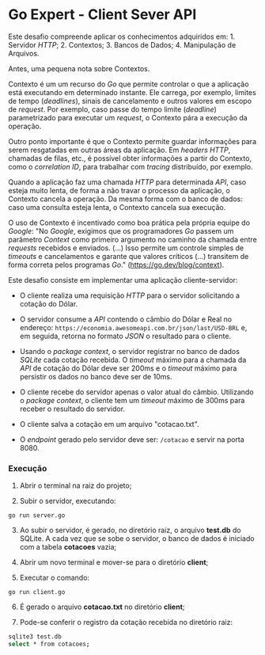 # Go Expert - Client Sever API

Este desafio compreende aplicar os conhecimentos adquiridos em: 1. Servidor _HTTP_; 2. Contextos; 3. Bancos de Dados; 4. Manipulação de Arquivos.

Antes, uma pequena nota sobre Contextos.

Contexto é um um recurso do _Go_ que permite controlar o que a aplicação está executando em determinado instante. Ele carrega, por exemplo, limites de tempo (_deadlines_), sinais de cancelamento e outros valores em escopo de _request_. Por exemplo, caso passe do tempo limite (_deadline_) parametrizado para executar um _request_, o Contexto pára a execução da operação.

Outro ponto importante é que o Contexto permite guardar informações para serem resgatadas em outras áreas da aplicação. Em _headers_ _HTTP_, chamadas de filas, etc., é possível obter informações a partir do Contexto, como o _correlation ID_, para trabalhar com _tracing_ distribuído, por exemplo.

Quando a aplicação faz uma chamada _HTTP_ para determinada _API_, caso esteja muito lenta, de forma a não travar o processo da aplicação, o Contexto cancela a operação. Da mesma forma com o banco de dados: caso uma consulta esteja lenta, o Contexto cancela sua execução.

O uso de Contexto é incentivado como boa prática pela própria equipe do _Google_: "No _Google_, exigimos que os programadores _Go_ passem um parâmetro _Context_ como primeiro argumento no caminho da chamada entre _requests_ recebidos e enviados. (...) Isso permite um controle simples de _timeouts_ e cancelamentos e garante que valores críticos (...) transitem de forma correta pelos programas _Go_." (https://go.dev/blog/context).

Este desafio consiste em implementar uma aplicação cliente-servidor:

- O cliente realiza uma requisição _HTTP_ para o servidor solicitando a cotação do Dólar.

- O servidor consume a _API_ contendo o câmbio do Dólar e Real no endereço: `https://economia.awesomeapi.com.br/json/last/USD-BRL` e, em seguida, retorna no formato _JSON_ o resultado para o cliente.

- Usando o _package context_, o servidor registrar no banco de dados _SQLite_ cada cotação recebida. O _timeout_ máximo para a chamada da _API_ de cotação do Dólar deve ser 200ms e o _timeout_ máximo para persistir os dados no banco deve ser de 10ms.

- O cliente recebe do servidor apenas o valor atual do câmbio. Utilizando o _package context_, o cliente tem um _timeout_ máximo de 300ms para receber o resultado do servidor.

- O cliente salva a cotação em um arquivo "cotacao.txt".

- O _endpoint_ gerado pelo servidor deve ser: `/cotacao` e servir na porta 8080.

### Execução

1. Abrir o terminal na raiz do projeto;

2. Subir o servidor, executando:

```
go run server.go
```

3. Ao subir o servidor, é gerado, no diretório raiz, o arquivo **test.db** do SQLite. A cada vez que se sobe o servidor, o banco de dados é iniciado com a tabela **cotacoes** vazia;

4. Abrir um novo terminal e mover-se para o diretório **client**;

5. Executar o comando:

```
go run client.go
```

6. É gerado o arquivo **cotacao.txt** no diretório **client**;

7. Pode-se conferir o registro da cotação recebida no diretório raiz:

```sh
sqlite3 test.db
select * from cotacoes;
```

